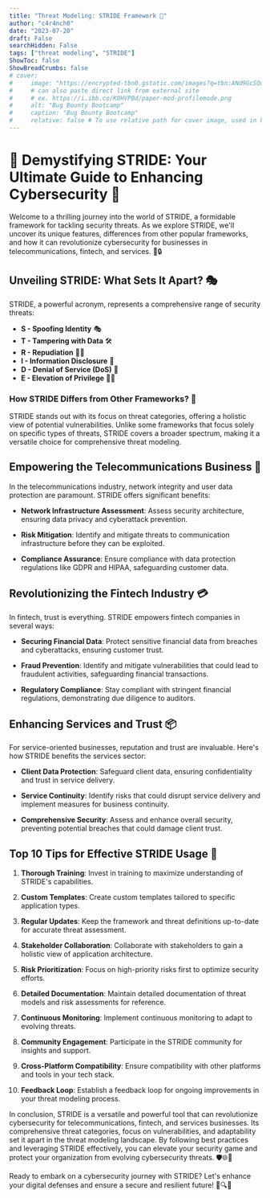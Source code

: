 ```yaml
---
title: "Threat Modeling: STRIDE Framework 🚨"
author: "c4r4nch0"
date: "2023-07-20"
draft: False
searchHidden: False
tags: ["threat modeling", "STRIDE"]
ShowToc: false
ShowBreadCrumbs: false
# cover:
#     image: "https://encrypted-tbn0.gstatic.com/images?q=tbn:ANd9GcSQud1wlz3Fl6brRiyQMKkg8XMhI2BE9J7SazqbG4DBOcbkVorYi34k1Y6axGErJj0L9LU&usqp=CAU"
#     # can also paste direct link from external site
#     # ex. https://i.ibb.co/K0HVPBd/paper-mod-profilemode.png
#     alt: "Bug Bounty Bootcamp"
#     caption: "Bug Bounty Bootcamp"
#     relative: false # To use relative path for cover image, used in hugo Page-bundles    
---
```

# 🌟 Demystifying STRIDE: Your Ultimate Guide to Enhancing Cybersecurity 🌟

Welcome to a thrilling journey into the world of STRIDE, a formidable framework for tackling security threats. As we explore STRIDE, we'll uncover its unique features, differences from other popular frameworks, and how it can revolutionize cybersecurity for businesses in telecommunications, fintech, and services. 🚀🔒

## Unveiling STRIDE: What Sets It Apart? 🎭

STRIDE, a powerful acronym, represents a comprehensive range of security threats:

- **S - Spoofing Identity** 🎭
- **T - Tampering with Data** 🛠️
- **R - Repudiation** 🙅‍♂️
- **I - Information Disclosure** 📢
- **D - Denial of Service (DoS)** 🚫
- **E - Elevation of Privilege** 🚪🔑

### How STRIDE Differs from Other Frameworks? 🤔

STRIDE stands out with its focus on threat categories, offering a holistic view of potential vulnerabilities. Unlike some frameworks that focus solely on specific types of threats, STRIDE covers a broader spectrum, making it a versatile choice for comprehensive threat modeling.

## Empowering the Telecommunications Business 📡

In the telecommunications industry, network integrity and user data protection are paramount. STRIDE offers significant benefits:

- **Network Infrastructure Assessment**: Assess security architecture, ensuring data privacy and cyberattack prevention.

- **Risk Mitigation**: Identify and mitigate threats to communication infrastructure before they can be exploited.

- **Compliance Assurance**: Ensure compliance with data protection regulations like GDPR and HIPAA, safeguarding customer data.

## Revolutionizing the Fintech Industry 💳

In fintech, trust is everything. STRIDE empowers fintech companies in several ways:

- **Securing Financial Data**: Protect sensitive financial data from breaches and cyberattacks, ensuring customer trust.

- **Fraud Prevention**: Identify and mitigate vulnerabilities that could lead to fraudulent activities, safeguarding financial transactions.

- **Regulatory Compliance**: Stay compliant with stringent financial regulations, demonstrating due diligence to auditors.

## Enhancing Services and Trust 📦

For service-oriented businesses, reputation and trust are invaluable. Here's how STRIDE benefits the services sector:

- **Client Data Protection**: Safeguard client data, ensuring confidentiality and trust in service delivery.

- **Service Continuity**: Identify risks that could disrupt service delivery and implement measures for business continuity.

- **Comprehensive Security**: Assess and enhance overall security, preventing potential breaches that could damage client trust.

## Top 10 Tips for Effective STRIDE Usage 🚀

1. **Thorough Training**: Invest in training to maximize understanding of STRIDE's capabilities.

2. **Custom Templates**: Create custom templates tailored to specific application types.

3. **Regular Updates**: Keep the framework and threat definitions up-to-date for accurate threat assessment.

4. **Stakeholder Collaboration**: Collaborate with stakeholders to gain a holistic view of application architecture.

5. **Risk Prioritization**: Focus on high-priority risks first to optimize security efforts.

6. **Detailed Documentation**: Maintain detailed documentation of threat models and risk assessments for reference.

7. **Continuous Monitoring**: Implement continuous monitoring to adapt to evolving threats.

8. **Community Engagement**: Participate in the STRIDE community for insights and support.

9. **Cross-Platform Compatibility**: Ensure compatibility with other platforms and tools in your tech stack.

10. **Feedback Loop**: Establish a feedback loop for ongoing improvements in your threat modeling process.

In conclusion, STRIDE is a versatile and powerful tool that can revolutionize cybersecurity for telecommunications, fintech, and services businesses. Its comprehensive threat categories, focus on vulnerabilities, and adaptability set it apart in the threat modeling landscape. By following best practices and leveraging STRIDE effectively, you can elevate your security game and protect your organization from evolving cybersecurity threats. 🛡️🌐💼

Ready to embark on a cybersecurity journey with STRIDE? Let's enhance your digital defenses and ensure a secure and resilient future! 🌟🔍🚀